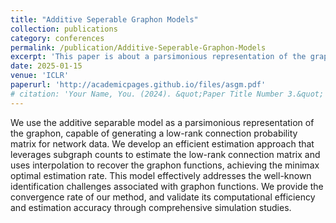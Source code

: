 ```yaml
---
title: "Additive Seperable Graphon Models"
collection: publications
category: conferences
permalink: /publication/Additive-Seperable-Graphon-Models
excerpt: 'This paper is about a parsimonious representation of the graphon, capable of generating a low-rank connection probability matrix for network data.'
date: 2025-01-15
venue: 'ICLR'
paperurl: 'http://academicpages.github.io/files/asgm.pdf'
# citation: 'Your Name, You. (2024). &quot;Paper Title Number 3.&quot; <i>GitHub Journal of Bugs</i>. 1(3).'
---
```


We use the additive separable model as a parsimonious representation of the graphon, capable of generating a low-rank connection probability matrix for network data. We develop an efficient estimation approach that leverages subgraph counts to estimate the low-rank connection matrix and uses interpolation to recover the graphon functions, achieving the minimax optimal estimation rate. This model effectively addresses the well-known identification challenges associated with graphon functions. We provide the convergence rate of our method, and validate its computational efficiency and estimation accuracy through comprehensive simulation studies.
